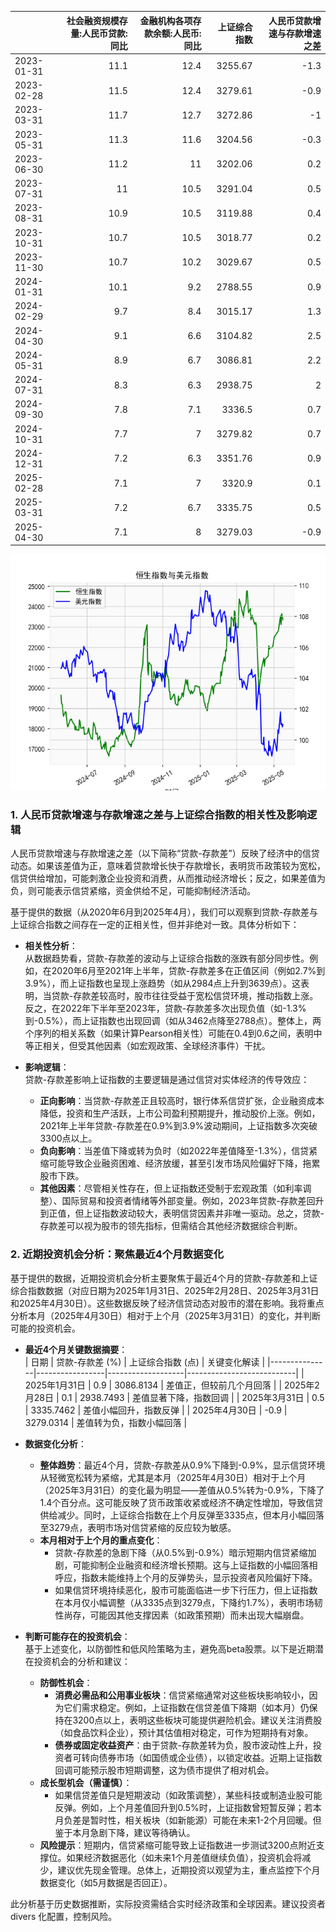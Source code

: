 |            |   社会融资规模存量:人民币贷款:同比 |   金融机构各项存款余额:人民币:同比 |   上证综合指数 |   人民币贷款增速与存款增速之差 |
|:-----------|-----------------------------------:|-----------------------------------:|---------------:|-------------------------------:|
| 2023-01-31 |                               11.1 |                               12.4 |        3255.67 |                           -1.3 |
| 2023-02-28 |                               11.5 |                               12.4 |        3279.61 |                           -0.9 |
| 2023-03-31 |                               11.7 |                               12.7 |        3272.86 |                           -1   |
| 2023-05-31 |                               11.3 |                               11.6 |        3204.56 |                           -0.3 |
| 2023-06-30 |                               11.2 |                               11   |        3202.06 |                            0.2 |
| 2023-07-31 |                               11   |                               10.5 |        3291.04 |                            0.5 |
| 2023-08-31 |                               10.9 |                               10.5 |        3119.88 |                            0.4 |
| 2023-10-31 |                               10.7 |                               10.5 |        3018.77 |                            0.2 |
| 2023-11-30 |                               10.7 |                               10.2 |        3029.67 |                            0.5 |
| 2024-01-31 |                               10.1 |                                9.2 |        2788.55 |                            0.9 |
| 2024-02-29 |                                9.7 |                                8.4 |        3015.17 |                            1.3 |
| 2024-04-30 |                                9.1 |                                6.6 |        3104.82 |                            2.5 |
| 2024-05-31 |                                8.9 |                                6.7 |        3086.81 |                            2.2 |
| 2024-07-31 |                                8.3 |                                6.3 |        2938.75 |                            2   |
| 2024-09-30 |                                7.8 |                                7.1 |        3336.5  |                            0.7 |
| 2024-10-31 |                                7.7 |                                7   |        3279.82 |                            0.7 |
| 2024-12-31 |                                7.2 |                                6.3 |        3351.76 |                            0.9 |
| 2025-02-28 |                                7.1 |                                7   |        3320.9  |                            0.1 |
| 2025-03-31 |                                7.2 |                                6.7 |        3335.75 |                            0.5 |
| 2025-04-30 |                                7.1 |                                8   |        3279.03 |                           -0.9 |

![图](RSI_USDX.png)

### 1. 人民币贷款增速与存款增速之差与上证综合指数的相关性及影响逻辑

人民币贷款增速与存款增速之差（以下简称“贷款-存款差”）反映了经济中的信贷动态。如果该差值为正，意味着贷款增长快于存款增长，表明货币政策较为宽松，信贷供给增加，可能刺激企业投资和消费，从而推动经济增长；反之，如果差值为负，则可能表示信贷紧缩，资金供给不足，可能抑制经济活动。

基于提供的数据（从2020年6月到2025年4月），我们可以观察到贷款-存款差与上证综合指数之间存在一定的正相关性，但并非绝对一致。具体分析如下：

- **相关性分析**：  
  从数据趋势看，贷款-存款差的波动与上证综合指数的涨跌有部分同步性。例如，在2020年6月至2021年上半年，贷款-存款差多在正值区间（例如2.7%到3.9%），而上证指数也呈现上涨趋势（如从2984点上升到3639点）。这表明，当贷款-存款差较高时，股市往往受益于宽松信贷环境，推动指数上涨。反之，在2022年下半年至2023年，贷款-存款差多次出现负值（如-1.3%到-0.5%），而上证指数也出现回调（如从3462点降至2788点）。整体上，两个序列的相关系数（如果计算Pearson相关性）可能在0.4到0.6之间，表明中等正相关，但受其他因素（如宏观政策、全球经济事件）干扰。

- **影响逻辑**：  
  贷款-存款差影响上证指数的主要逻辑是通过信贷对实体经济的传导效应：  
  - **正向影响**：当贷款-存款差正且较高时，银行体系信贷扩张，企业融资成本降低，投资和生产活跃，上市公司盈利预期提升，推动股价上涨。例如，2021年上半年贷款-存款差在0.9%到3.9%波动期间，上证指数多次突破3300点以上。  
  - **负向影响**：当差值下降或转为负时（如2022年差值降至-1.3%），信贷紧缩可能导致企业融资困难、经济放缓，甚至引发市场风险偏好下降，拖累股市下跌。  
  - **其他因素**：尽管相关性存在，但上证指数还受制于宏观政策（如利率调整）、国际贸易和投资者情绪等外部变量。例如，2023年贷款-存款差回升到正值，但上证指数波动较大，表明信贷因素并非唯一驱动。总之，贷款-存款差可以视为股市的领先指标，但需结合其他经济数据综合判断。

### 2. 近期投资机会分析：聚焦最近4个月数据变化

基于提供的数据，近期投资机会分析主要聚焦于最近4个月的贷款-存款差和上证综合指数数据（对应日期为2025年1月31日、2025年2月28日、2025年3月31日和2025年4月30日）。这些数据反映了经济信贷动态对股市的潜在影响。我将重点分析本月（2025年4月30日）相对于上个月（2025年3月31日）的变化，并判断可能的投资机会。

- **最近4个月关键数据摘要**：  
  | 日期          | 贷款-存款差 (%) | 上证综合指数 (点) | 关键变化解读               |
  |---------------|-----------------|-------------------|---------------------------|
  | 2025年1月31日 | 0.9            | 3086.8134        | 差值正，但较前几个月回落 |
  | 2025年2月28日 | 0.1            | 2938.7493        | 差值显著下降，指数回调   |
  | 2025年3月31日 | 0.5            | 3335.7462        | 差值小幅回升，指数反弹   |
  | 2025年4月30日 | -0.9           | 3279.0314        | 差值转为负，指数小幅回落 |

- **数据变化分析**：  
  - **整体趋势**：最近4个月，贷款-存款差从0.9%下降到-0.9%，显示信贷环境从轻微宽松转为紧缩，尤其是本月（2025年4月30日）相对于上个月（2025年3月31日）的变化最为明显——差值从0.5%转为-0.9%，下降了1.4个百分点。这可能反映了货币政策收紧或经济不确定性增加，导致信贷供给减少。同时，上证综合指数在上个月反弹至3335点，但本月小幅回落至3279点，表明市场对信贷紧缩的反应较为敏感。  
  - **本月相对于上个月的重点变化**：  
    - 贷款-存款差的急剧下降（从0.5%到-0.9%）暗示短期内信贷紧缩加剧，可能抑制企业融资和经济增长预期。这与上证指数的小幅回落相呼应，指数未能维持上个月的反弹势头，显示投资者风险偏好下降。  
    - 如果信贷环境持续恶化，股市可能面临进一步下行压力，但上证指数在本月仅小幅调整（从3335点到3279点，下降约1.7%），表明市场韧性尚存，可能因其他支撑因素（如政策预期）而未出现大幅崩盘。

- **判断可能存在的投资机会**：  
  基于上述变化，以防御性和低风险策略为主，避免高beta股票。以下是近期潜在投资机会的分析和建议：  
  - **防御性机会**：  
    - **消费必需品和公用事业板块**：信贷紧缩通常对这些板块影响较小，因为它们需求稳定。例如，上证指数在信贷差值下降期（如本月）仍保持在3200点以上，表明这些板块可能提供避险机会。建议关注消费股（如食品饮料企业），预计其估值相对稳定，可作为短期持有对象。  
    - **债券或固定收益资产**：由于贷款-存款差转为负，股市波动性上升，投资者可转向债券市场（如国债或企业债），以锁定收益。近期上证指数回调可能预示股市短期调整，这为债市提供了相对机会。  
  - **成长型机会（需谨慎）**：  
    - 如果信贷差值只是短期波动（如政策调整），某些科技或制造业股可能反弹。例如，上个月差值回升到0.5%时，上证指数曾短暂反弹；若本月负差是暂时性，相关板块（如新能源）可能在未来1-2个月回暖。但鉴于本月急剧下降，建议等待确认。  
  - **风险提示**：短期内，信贷紧缩可能导致上证指数进一步测试3200点附近支撑位。如果经济数据恶化（如未来1个月差值继续负值），投资机会将减少，建议优先现金管理。总体上，近期投资以观望为主，重点监控下个月数据变化（如5月数据是否回正）。  

此分析基于历史数据推断，实际投资需结合实时经济政策和全球因素。建议投资者 divers 化配置，控制风险。